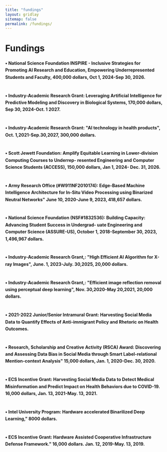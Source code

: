 ```yaml
---
title: "fundings"
layout: gridlay
sitemap: false
permalink: /fundings/
---
```


<style>
img{
  border-radius: 10px;
}
.col-md-3 {
  margin-top:10px;
  margin-bottom:10px;
  padding:0px;
  display:block;
  overflow:hidden;
  text-align:center;
  display: table-cell;
  background: white;
  border-radius: 20px;
  height: auto;
}
iframe {
  margin:0;
  padding:0;
  width: 175px;
  display: inline;
  vertical-align: middle;
}
</style>

# Fundings

<div class="jumbotron">
<div class="col-md-12 col-sm-12" style="line-height: 1.6;">
<h4>

• National Science Foundation INSPIRE - Inclusive Strategies for Promoting AI Research and Education, Empowering Underrepresented Students and Faculty, 400,000 dollars, Oct 1, 2024-Sep 30, 2026. <br><br>

• Industry-Academic Research Grant: Leveraging Artificial Intelligence for Predictive Modeling and Discovery in Biological Systems, 170,000 dollars, Sep 30, 2024-Oct. 1 2027. <br><br>

• Industry-Academic Research Grant: "AI technology in health products", Oct. 1,2021-Sep.30,2027, 300,000 dollars. <br><br>

• Scott Jewett Foundation: Amplify Equitable Learning in Lower-division Computing Courses to Underrep-
resented Engineering and Computer Science Students (ACCESS), 150,000 dollars, Jan 1, 2024- Dec. 31, 2026. <br><br>

• Army Research Office (#W911NF2010174): Edge-Based Machine Intelligence Architecture for In-Situ Video
Processing using Binarized Neutral Networks" June 10, 2020-June 9, 2023, 418,657 dollars. <br><br>

• National Science Foundation (NSF#1832536): Building Capacity: Advancing Student Success in Undergrad-
uate Engineering and Computer Science (ASSURE-US), October 1, 2018-September 30, 2023, 1,496,967 dollars.<br><br>

• Industry-Academic Research Grant,: "High Efficient AI Algorithm for X-ray Images", June. 1, 2023-July. 30,2025, 20,000 dollars. <br><br>

• Industry-Academic Research Grant,: "Efficient image reflection removal using perceptual deep learning",
Nov. 30,2020-May 20,2021, 20,000 dollars. <br><br>

• 2021-2022 Junior/Senior Intramural Grant: Harvesting Social Media Data to Quantify Effects of Anti-immigrant Policy and Rhetoric on Health Outcomes.<br><br>

• Research, Scholarship and Creative Activity (RSCA) Award: Discovering and Assessing Data Bias in Social
Media through Smart Label-relational Mention-context Analysis" 15,000 dollars, Jan. 1, 2020-Dec. 30, 2020. <br><br>

• ECS Incentive Grant: Harvesting Social Media Data to Detect Medical Misinformation and Predict Impact
on Health Behaviors due to COVID-19. 16,000 dollars, Jan. 13, 2021-May. 13, 2021. <br><br>

• Intel University Program: Hardware accelerated Binarilized Deep Learning," 8000 dollars. <br><br>

• ECS Incentive Grant: Hardware Assisted Cooperative Infrastructure Defense Framework." 16,000 dollars. Jan. 12, 2019-May. 13, 2019.<br><br>

</h4>
</div>
</div>
